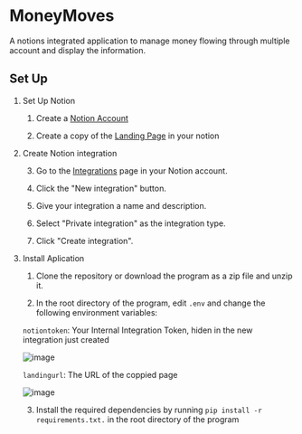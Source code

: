 # MoneyMoves
A notions integrated application to manage money flowing through multiple account and display the information. 

## Set Up

1. Set Up Notion
	
	1. Create a [Notion Account](https://www.notion.so/product)
  	
	2. Create a copy of the [Landing Page](https://valiant-silica-d27.notion.site/MoneyMoves-Template-a2e628aecc714c52802ddd8a572cbcee) in your notion

1. Create Notion integration
  	
	3. Go to the [Integrations](https://www.notion.so/my-integrations) page in your Notion account.
  	
	4. Click the "New integration" button.
  	
	5. Give your integration a name and description.
  	
	6. Select "Private integration" as the integration type.
 	
	7. Click "Create integration".

3. Install Aplication
  	
	1. Clone the repository or download the program as a zip file and unzip it. 
  	
	2. In the root directory of the program, edit `.env` and change the following environment variables: 
  	
	`notiontoken`: Your Internal Integration Token, hiden in the new integration just created  
  
  	![image](https://user-images.githubusercontent.com/33423299/209343663-8be6a295-af39-45db-a4fe-bbbf1a21d404.png)
  
  	`landingurl`: The URL of the coppied page
  
  	![image](https://user-images.githubusercontent.com/33423299/229369429-2cdcb09c-8b21-4878-a365-9d0ed8074cff.png)
   	
	3. Install the required dependencies by running `pip install -r requirements.txt.` in the root directory of the program